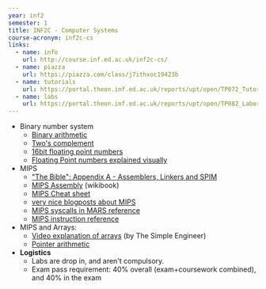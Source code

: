 ```yaml
---
year: inf2
semester: 1
title: INF2C - Computer Systems
course-acronym: inf2c-cs
links:
  - name: info
    url: http://course.inf.ed.ac.uk/inf2c-cs/
  - name: piazza
    url: https://piazza.com/class/j7ithxoc19423b
  - name: tutorials
    url: https://portal.theon.inf.ed.ac.uk/reports/upt/open/TP072_Tutorial_Groups/inf2c-cs.shtml
  - name: labs
    url: https://portal.theon.inf.ed.ac.uk/reports/upt/open/TP082_Laboratory_Groups/inf2c-cs.shtml
---
```

- Binary number system
  - [Binary arithmetic](https://en.wikibooks.org/wiki/A-level_Computing_2009/AQA/Problem_Solving,_Programming,_Data_Representation_and_Practical_Exercise/Fundamentals_of_Data_Representation/Binary_arithmetic)
  - [Two's complement](https://en.wikibooks.org/wiki/A-level_Computing_2009/AQA/Problem_Solving,_Programming,_Data_Representation_and_Practical_Exercise/Fundamentals_of_Data_Representation/Two%27s_complement)
  - [16bit floating point numbers](https://en.wikibooks.org/wiki/A-level_Computing_2009/AQA/Problem_Solving,_Programming,_Operating_Systems,_Databases_and_Networking/Real_Numbers/Floating_point_numbers)
  - [Floating Point numbers explained visually](http://fabiensanglard.net/floating_point_visually_explained/)
- MIPS
  - ["The Bible": Appendix A - Assemblers, Linkers and SPIM](http://pages.cs.wisc.edu/~larus/HP_AppA.pdf)
  - [MIPS Assembly](https://en.wikibooks.org/wiki/MIPS_Assembly) (wikibook)
  - [MIPS Cheat sheet](https://inst.eecs.berkeley.edu/~cs61c/resources/MIPS_Green_Sheet.pdf)
  - [very nice blogposts about MIPS](http://davidlovesprogramming.blogspot.co.uk/search/label/Mips)
  - [MIPS syscalls in MARS reference](http://courses.missouristate.edu/kenvollmar/mars/help/syscallhelp.html)
  - [MIPS instruction reference](http://www.mrc.uidaho.edu/mrc/people/jff/digital/MIPSir.html)
- MIPS and Arrays:
  - [Video explanation of arrays](https://www.youtube.com/watch?v=ls4QpZD2Cow) (by The Simple Engineer)
  - [Pointer arithmetic](https://courses.washington.edu/css342/zander/css332/pointerarith.html)
- **Logistics**
  - Labs are drop in, and aren't compulsory.
  - Exam pass requirement: 40% overall (exam+coursework combined), and 40% in the exam
  
